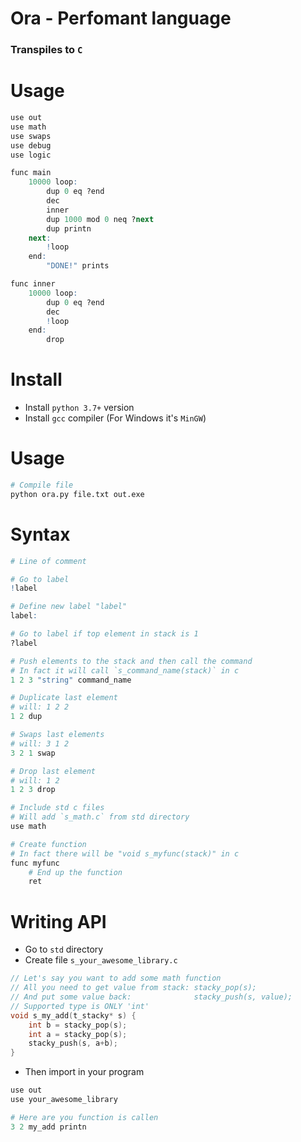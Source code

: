 # Ora - Perfomant language
### Transpiles to `C`

# Usage
```r
use out
use math
use swaps
use debug
use logic

func main
	10000 loop:
		dup 0 eq ?end
		dec
		inner
		dup 1000 mod 0 neq ?next
		dup printn
	next:
		!loop
	end:
		"DONE!" prints

func inner
	10000 loop:
		dup 0 eq ?end
		dec
		!loop
	end:
		drop
```

# Install
* Install `python 3.7+` version
* Install `gcc` compiler (For Windows it's `MinGW`)

# Usage
```sh
# Compile file
python ora.py file.txt out.exe
```

# Syntax
```r
# Line of comment

# Go to label
!label

# Define new label "label"
label:

# Go to label if top element in stack is 1
?label

# Push elements to the stack and then call the command
# In fact it will call `s_command_name(stack)` in c
1 2 3 "string" command_name

# Duplicate last element
# will: 1 2 2
1 2 dup

# Swaps last elements
# will: 3 1 2
3 2 1 swap

# Drop last element
# will: 1 2
1 2 3 drop

# Include std c files
# Will add `s_math.c` from std directory
use math

# Create function
# In fact there will be "void s_myfunc(stack)" in c
func myfunc
	# End up the function
	ret
```

# Writing API
* Go to `std` directory
* Create file `s_your_awesome_library.c`
```c
// Let's say you want to add some math function
// All you need to get value from stack: stacky_pop(s);
// And put some value back:              stacky_push(s, value);
// Supported type is ONLY 'int'
void s_my_add(t_stacky* s) {
	int b = stacky_pop(s);
	int a = stacky_pop(s);
	stacky_push(s, a+b);
}
```
* Then import in your program
```r
use out
use your_awesome_library

# Here are you function is callen
3 2 my_add printn
```